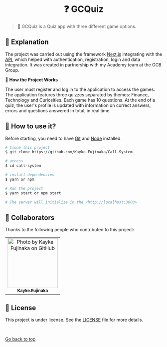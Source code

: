 <h1 align="center">❓ GCQuiz</h1>

> 🔎 GCQuiz is a Quiz app with three different game options.

## :page_facing_up: Explanation

The project was carried out using the framework [Next.js](https://nextjs.org) integrating with the [API](https://github.com/Kayke-Fujinaka/GCQuiz-API), which helped with authentication, registration, login and data integration. It was created in partnership with my Academy team at the GCB Group.

🎲 **How ​​the Project Works**

The user must register and log in to the application to access the games. The application features three quizzes separated by themes: Finance, Technology and Curiosities. Each game has 10 questions. At the end of a quiz, the user's profile is updated with information on correct answers, errors and questions answered in total, in real time.

## :closed_book: How to use it?

Before starting, you need to have [Git](https://git-scm.com) and [Node](https://nodejs.org/en/) installed.

```bash
# Clone this project
$ git clone https://github.com/Kayke-Fujinaka/Call-System

# access
$ cd call-system

# install dependencies
$ yarn or npm

# Run the project
$ yarn start or npm start

# The server will initialize in the <http://localhost:3000>
```

## 🤝 Collaborators

Thanks to the following people who contributed to this project:

<table>
  <tr>
    <td align="center">
      <a href="#">
        <img src="https://avatars.githubusercontent.com/u/98772000?s=400&u=80de9af672be7f75cc7a546838552cf63d5b82fe&v=4" width="160px;" alt="Photo by Kayke Fujinaka on GitHub"/><br>
        <sub>
          <b>Kayke Fujinaka</b>
        </sub>
      </a>
    </all>
  </tr>
</table>

## 📝 License

This project is under license. See the [LICENSE](LICENSE.md) file for more details.

&#xa0;

<a href="#top">Go back to top</a>
